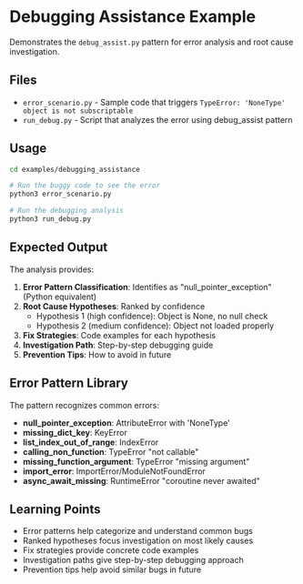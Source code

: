 # Debugging Assistance Example

Demonstrates the `debug_assist.py` pattern for error analysis and root cause investigation.

## Files

- `error_scenario.py` - Sample code that triggers `TypeError: 'NoneType' object is not subscriptable`
- `run_debug.py` - Script that analyzes the error using debug_assist pattern

## Usage

```bash
cd examples/debugging_assistance

# Run the buggy code to see the error
python3 error_scenario.py

# Run the debugging analysis
python3 run_debug.py
```

## Expected Output

The analysis provides:

1. **Error Pattern Classification**: Identifies as "null_pointer_exception" (Python equivalent)
2. **Root Cause Hypotheses**: Ranked by confidence
   - Hypothesis 1 (high confidence): Object is None, no null check
   - Hypothesis 2 (medium confidence): Object not loaded properly
3. **Fix Strategies**: Code examples for each hypothesis
4. **Investigation Path**: Step-by-step debugging guide
5. **Prevention Tips**: How to avoid in future

## Error Pattern Library

The pattern recognizes common errors:

- **null_pointer_exception**: AttributeError with 'NoneType'
- **missing_dict_key**: KeyError
- **list_index_out_of_range**: IndexError
- **calling_non_function**: TypeError "not callable"
- **missing_function_argument**: TypeError "missing argument"
- **import_error**: ImportError/ModuleNotFoundError
- **async_await_missing**: RuntimeError "coroutine never awaited"

## Learning Points

- Error patterns help categorize and understand common bugs
- Ranked hypotheses focus investigation on most likely causes
- Fix strategies provide concrete code examples
- Investigation paths give step-by-step debugging approach
- Prevention tips help avoid similar bugs in future
